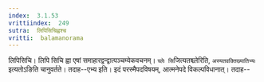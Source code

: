 ```yaml
---
index:  3.1.53
vrittiindex:  249
sutra:  लिपिसिचिह्वश्च
vritti:  balamanorama 
---
```


लिपिसिचि। लिपि सिचि ह्वा एषां समाहारद्वन्द्वात्पञ्चम्येकवचनम्। `च्लेः सि`जित्यतश्च्लेरिति, `अस्यतवक्तिख्यातिभ्यः` इत्यतोऽङिति चानुवर्तते। तदाह--एभ्य इति। इदं परस्मैपदविषयम्, आत्मनेपदे विकल्पविधानात्। तदाह--

